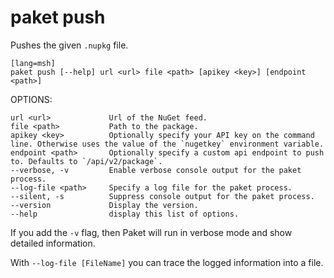 # paket push

Pushes the given `.nupkg` file.

    [lang=msh]
    paket push [--help] url <url> file <path> [apikey <key>] [endpoint <path>]

OPTIONS:

    url <url>             Url of the NuGet feed.
    file <path>           Path to the package.
    apikey <key>          Optionally specify your API key on the command line. Otherwise uses the value of the `nugetkey` environment variable.
    endpoint <path>       Optionally specify a custom api endpoint to push to. Defaults to `/api/v2/package`.
    --verbose, -v         Enable verbose console output for the paket process.
    --log-file <path>     Specify a log file for the paket process.
    --silent, -s          Suppress console output for the paket process.
    --version             Display the version.
    --help                display this list of options.
If you add the `-v` flag, then Paket will run in verbose mode and show detailed information.

With `--log-file [FileName]` you can trace the logged information into a file.

